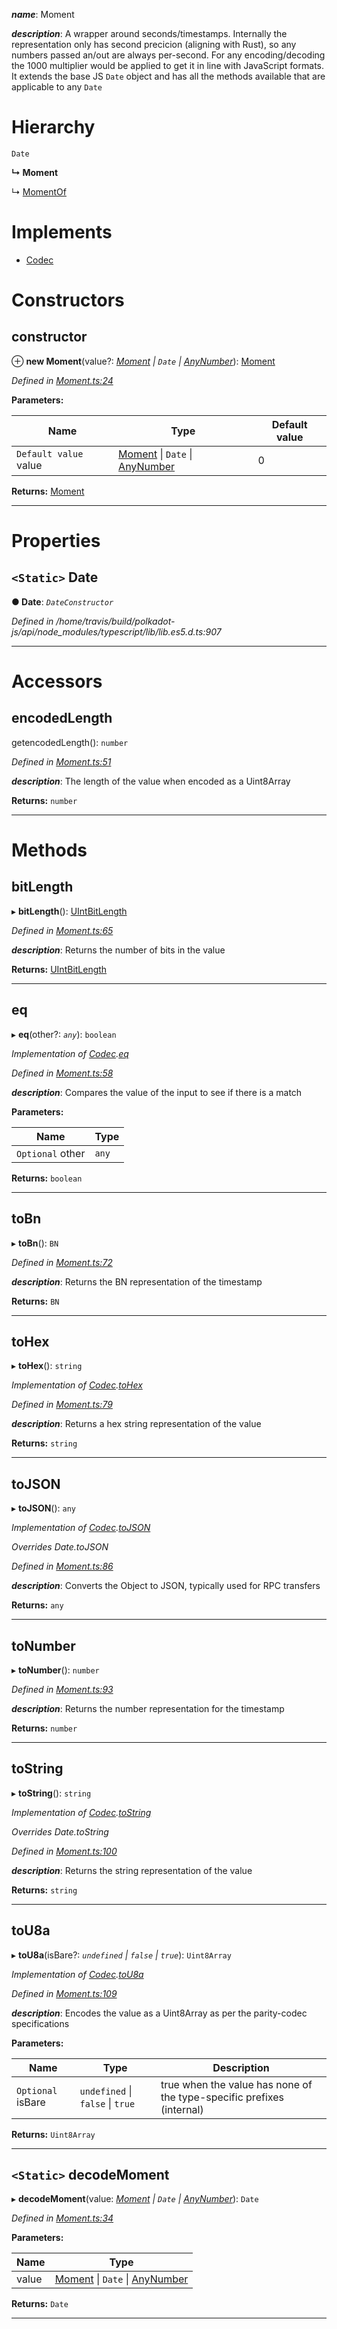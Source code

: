 

*__name__*: Moment

*__description__*: A wrapper around seconds/timestamps. Internally the representation only has second precicion (aligning with Rust), so any numbers passed an/out are always per-second. For any encoding/decoding the 1000 multiplier would be applied to get it in line with JavaScript formats. It extends the base JS `Date` object and has all the methods available that are applicable to any `Date`

# Hierarchy

 `Date`

**↳ Moment**

↳  [MomentOf](_moment_.momentof.md)

# Implements

* [Codec](../interfaces/_types_.codec.md)

# Constructors

<a id="constructor"></a>

##  constructor

⊕ **new Moment**(value?: *[Moment](_moment_.moment.md) \| `Date` \| [AnyNumber](../modules/_types_.md#anynumber)*): [Moment](_moment_.moment.md)

*Defined in [Moment.ts:24](https://github.com/polkadot-js/api/blob/5a0d692/packages/types/src/Moment.ts#L24)*

**Parameters:**

| Name | Type | Default value |
| ------ | ------ | ------ |
| `Default value` value | [Moment](_moment_.moment.md) \| `Date` \| [AnyNumber](../modules/_types_.md#anynumber) | 0 |

**Returns:** [Moment](_moment_.moment.md)

___

# Properties

<a id="date"></a>

## `<Static>` Date

**● Date**: *`DateConstructor`*

*Defined in /home/travis/build/polkadot-js/api/node_modules/typescript/lib/lib.es5.d.ts:907*

___

# Accessors

<a id="encodedlength"></a>

##  encodedLength

getencodedLength(): `number`

*Defined in [Moment.ts:51](https://github.com/polkadot-js/api/blob/5a0d692/packages/types/src/Moment.ts#L51)*

*__description__*: The length of the value when encoded as a Uint8Array

**Returns:** `number`

___

# Methods

<a id="bitlength"></a>

##  bitLength

▸ **bitLength**(): [UIntBitLength](../modules/_codec_abstractint_.md#uintbitlength)

*Defined in [Moment.ts:65](https://github.com/polkadot-js/api/blob/5a0d692/packages/types/src/Moment.ts#L65)*

*__description__*: Returns the number of bits in the value

**Returns:** [UIntBitLength](../modules/_codec_abstractint_.md#uintbitlength)

___
<a id="eq"></a>

##  eq

▸ **eq**(other?: *`any`*): `boolean`

*Implementation of [Codec](../interfaces/_types_.codec.md).[eq](../interfaces/_types_.codec.md#eq)*

*Defined in [Moment.ts:58](https://github.com/polkadot-js/api/blob/5a0d692/packages/types/src/Moment.ts#L58)*

*__description__*: Compares the value of the input to see if there is a match

**Parameters:**

| Name | Type |
| ------ | ------ |
| `Optional` other | `any` |

**Returns:** `boolean`

___
<a id="tobn"></a>

##  toBn

▸ **toBn**(): `BN`

*Defined in [Moment.ts:72](https://github.com/polkadot-js/api/blob/5a0d692/packages/types/src/Moment.ts#L72)*

*__description__*: Returns the BN representation of the timestamp

**Returns:** `BN`

___
<a id="tohex"></a>

##  toHex

▸ **toHex**(): `string`

*Implementation of [Codec](../interfaces/_types_.codec.md).[toHex](../interfaces/_types_.codec.md#tohex)*

*Defined in [Moment.ts:79](https://github.com/polkadot-js/api/blob/5a0d692/packages/types/src/Moment.ts#L79)*

*__description__*: Returns a hex string representation of the value

**Returns:** `string`

___
<a id="tojson"></a>

##  toJSON

▸ **toJSON**(): `any`

*Implementation of [Codec](../interfaces/_types_.codec.md).[toJSON](../interfaces/_types_.codec.md#tojson)*

*Overrides Date.toJSON*

*Defined in [Moment.ts:86](https://github.com/polkadot-js/api/blob/5a0d692/packages/types/src/Moment.ts#L86)*

*__description__*: Converts the Object to JSON, typically used for RPC transfers

**Returns:** `any`

___
<a id="tonumber"></a>

##  toNumber

▸ **toNumber**(): `number`

*Defined in [Moment.ts:93](https://github.com/polkadot-js/api/blob/5a0d692/packages/types/src/Moment.ts#L93)*

*__description__*: Returns the number representation for the timestamp

**Returns:** `number`

___
<a id="tostring"></a>

##  toString

▸ **toString**(): `string`

*Implementation of [Codec](../interfaces/_types_.codec.md).[toString](../interfaces/_types_.codec.md#tostring)*

*Overrides Date.toString*

*Defined in [Moment.ts:100](https://github.com/polkadot-js/api/blob/5a0d692/packages/types/src/Moment.ts#L100)*

*__description__*: Returns the string representation of the value

**Returns:** `string`

___
<a id="tou8a"></a>

##  toU8a

▸ **toU8a**(isBare?: *`undefined` \| `false` \| `true`*): `Uint8Array`

*Implementation of [Codec](../interfaces/_types_.codec.md).[toU8a](../interfaces/_types_.codec.md#tou8a)*

*Defined in [Moment.ts:109](https://github.com/polkadot-js/api/blob/5a0d692/packages/types/src/Moment.ts#L109)*

*__description__*: Encodes the value as a Uint8Array as per the parity-codec specifications

**Parameters:**

| Name | Type | Description |
| ------ | ------ | ------ |
| `Optional` isBare | `undefined` \| `false` \| `true` |  true when the value has none of the type-specific prefixes (internal) |

**Returns:** `Uint8Array`

___
<a id="decodemoment"></a>

## `<Static>` decodeMoment

▸ **decodeMoment**(value: *[Moment](_moment_.moment.md) \| `Date` \| [AnyNumber](../modules/_types_.md#anynumber)*): `Date`

*Defined in [Moment.ts:34](https://github.com/polkadot-js/api/blob/5a0d692/packages/types/src/Moment.ts#L34)*

**Parameters:**

| Name | Type |
| ------ | ------ |
| value | [Moment](_moment_.moment.md) \| `Date` \| [AnyNumber](../modules/_types_.md#anynumber) |

**Returns:** `Date`

___

